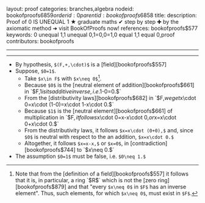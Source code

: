 layout: proof
categories: branches,algebra
nodeid: bookofproofs$6859
orderid: 0
parentid: bookofproofs$6858
title: 
description: Proof of $0$ IS UNEQUAL $1$ ★ graduate maths ✔ step by step ✚ by the axiomatic method ➜ visit BookOfProofs now!
references: bookofproofs$577
keywords: 0 unequal 1,1 unequal 0,1=0,0=1,0 equal 1,1 equal 0,proof
contributors: bookofproofs

---


---

* By hypothesis, `$(F,+,\cdot)$` is a [field][bookofproofs$557]
* Suppose, `$0=1$`.
   * Take `$x\in F$` with `$x\neq 0$`[^1].
   * Because `$0$` is the [neutral element of addition][bookofproofs$661] in `$F$`, `$1$` is its additive inverse, i.e. `$1-0=0.$`
   * From the [distributivity laws][bookofproofs$682] in `$F,$` we get `$x\cdot 0=x\cdot (1-0)=x\cdot 1-x\cdot 0.$`
   * Because `$1$` is the [neutral element][bookofproofs$661] of multiplication in `$F$`, it follows `$x\cdot 0=x-x\cdot 0,$` or `$x=x\cdot 0+x\cdot 0.$` 
   * From the distributivity laws, it follows `$x=x\cdot (0+0),$` and, since `$0$` is neutral with respect to the an addition, `$x=x\cdot 0.$`  
   * Altogether, it follows `$x=x-x,$` or `$x=0$`, in [contradiction][bookofproofs$744] to `$x\neq 0.$`
* The assumption `$0=1$` must be false, i.e. `$0\neq 1.$`

[^1]: Note that from the [definition of a field][bookofproofs$557] it follows that it is, in particular, a ring `$R$` which is not the [zero ring][bookofproofs$879] and that "every `$x\neq 0$` in `$F$` has an inverse element". Thus, such elements, for which `$x\neq 0$`, must exist in `$F$`.
